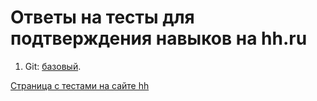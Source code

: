 # Ответы на тесты для подтверждения навыков на hh.ru

1. Git: [базовый](git/basic.md).

[Страница с тестами на сайте hh](https://hh.ru/applicant/skill_verifications/methods)
